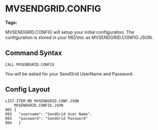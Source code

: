 # MVSENDGRID.CONFIG
<PageHeader />

**Tags:**
<badge text='objects' vertical='middle' />
<badge text='rest' vertical='middle' />

MVSENDGRID.CONFIG will setup your initial configuration.  The configuration is stored in your MD/Voc as MVSENDGRID.CONFIG.JSON.

## Command Syntax

```
CALL MVSENDGRID.CONFIG
```
You will be asked for your SendGrid UserName and Password.

## Config Layout

```
LIST-ITEM MD MVSENDGRID.CONF.JSON
    MVSENDGRID.CONFIG.JSON
001 {
002   "username": "SendGrid User Name",
003   "password": "SendGrid Password"
004   }
```

<PageFooter />
